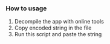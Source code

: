 ### How to usage

1. Decompile the app with online tools
2. Copy encoded string in the file
3. Run this script and paste the string
